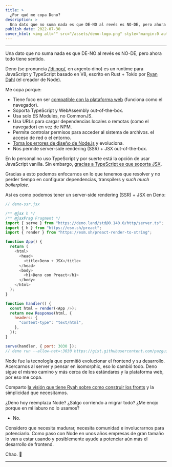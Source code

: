 ```yaml
---
title: >
  ¿Por qué me copa Deno?
description: >
  Una dato que no suma nada es que DE-NO al revés es NO-DE, pero ahora todo tiene sentido.
publish_date: 2022-07-30
cover_html: <img alt="" src="/assets/deno-logo.png" style="margin:0 auto;" width="256" height="256">
---
```


---

Una dato que no suma nada es que DE-NO al revés es NO-DE, pero ahora todo tiene sentido.

Deno (se pronuncia [/ˈdiːnoʊ/](http://ipa-reader.xyz/?text=%CB%88di%CB%90no%CA%8A), en argento dino) es un runtime para JavaScript y TypeScript basado en V8, escrito en Rust + Tokio por [Ryan Dahl](https://github.com/ry) (el creador de Node).

Me copa porque:

- Tiene foco en ser [compatible con la plataforma web](https://deno.land/manual/runtime/web_platform_apis) (funciona como el navegador).
- Soporta TypeScript y WebAssembly out-of-the-box.
- Usa solo ES Modules, no CommonJS.
- Usa URLs para cargar dependencias locales o remotas (como el navegador) en vez de NPM.
- Permite controlar permisos para acceder al sistema de archivos. el acceso de red o el entorno.
- [Toma los errores de diseño de Node.js](https://www.youtube.com/watch?v=M3BM9TB-8yA&ab_channel=JSConf) y evoluciona.
- Nos permite server-side rendering (SSR) + JSX out-of-the-box.

En lo personal no uso TypeScript y por suerte está la opción de usar JavaScript vanilla. Sin embargo, [gracias a TypeScript es que soporta JSX](https://deno.land/manual/jsx_dom/overview).

Gracias a esto podemos enfocarnos en lo que tenemos que resolver y no perder tiempo en configurar dependencias, transpilers y *such much boilerplate*.

Así es como podemos tener un server-side rendering (SSR) + JSX en Deno:

```js
// deno-ssr.jsx

/** @jsx h */
/** @jsxFrag Fragment */
import { serve } from "https://deno.land/std@0.140.0/http/server.ts";
import { h } from "https://esm.sh/preact";
import { render } from "https://esm.sh/preact-render-to-string";

function App() {
  return (
    <html>
      <head>
        <title>Deno + JSX</title>
      </head>
      <body>
        <h1>Deno con Preact</h1>
      </body>
    </html>
  );
}

function handler() {
  const html = render(<App />);
  return new Response(html, {
    headers: {
      "content-type": "text/html",
    },
  });
}

serve(handler, { port: 3030 });
// deno run --allow-net=:3030 https://gist.githubusercontent.com/pazguille/7a4e0569937d00abef45564d10542bd5/raw/12e31508adc92591fbcfde163571f73da2bda63c/deno-ssr.jsx
```

Node fue la tecnología que permitió evolucionar el frontend y su desarrollo. Acercarnos al server y pensar en isomorphic, eso lo cambió todo. Deno sigue el mismo camino y más cerca de los estándares y la plataforma web, por eso me copa.

Comparto [la visión que tiene Ryah sobre como construir los fronts](https://www.youtube.com/watch?v=pBcFJmQ6UVM&ab_channel=Remix) y la simplicidad que necesitamos.

¿Deno hoy reemplaza Node? ¿Salgo corriendo a migrar todo? ¿Me enojo porque en mi  laburo no lo usamos?

- No.

Considero que necesita madurar, necesita comunidad e involucrarnos para potenciarlo. Como paso con Node en unos años empresas de gran tamaño lo van a estar usando y posiblemente ayude a potenciar aún más el desarrollo de frontend.

Chao. 🚀

---
